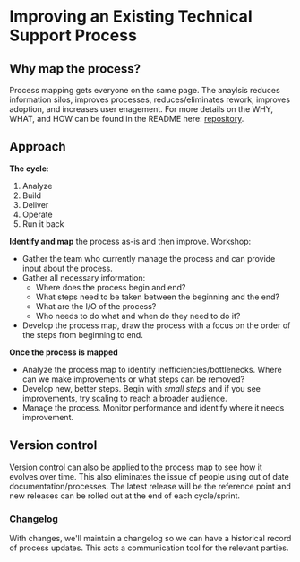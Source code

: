 # Improving an Existing Technical Support Process

## Why map the process?

Process mapping gets everyone on the same page. The anaylsis reduces information silos, improves processes, reduces/eliminates rework, improves adoption, and increases user enagement. For more details on the WHY, WHAT, and HOW can be found in the README here: [repository](https://github.com/sbvegan/dao-process-mapping).

## Approach

**The cycle**:

1. Analyze
1. Build
1. Deliver
1. Operate
1. Run it back

**Identify and map** the process as-is and then improve. Workshop:

- Gather the team who currently manage the process and can provide input about the process.
- Gather all necessary information:
    - Where does the process begin and end?
    - What steps need to be taken between the beginning and the end?
    - What are the I/O of the process?
    - Who needs to do what and when do they need to do it?
- Develop the process map, draw the process with a focus on the order of the steps from beginning to end.

**Once the process is mapped** 

- Analyze the process map to identify inefficiencies/bottlenecks. Where can we make improvements or what steps can be removed?
- Develop new, better steps. Begin with *small steps* and if you see improvements, try scaling to reach a broader audience.
- Manage the process. Monitor performance and identify where it needs improvement.

## Version control

Version control can also be applied to the process map to see how it evolves over time. This also eliminates the issue of people using out of date documentation/processes. The latest release will be the reference point and new releases can be rolled out at the end of each cycle/sprint.

### Changelog

With changes, we'll maintain a changelog so we can have a historical record of process updates. This acts a communication tool for the relevant parties.
